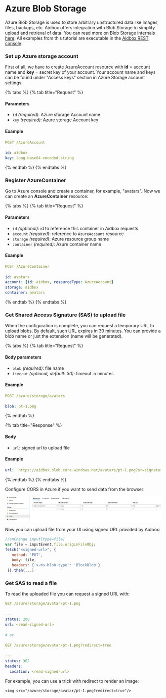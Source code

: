# Azure Blob Storage

Azure Blob Storage is used to store arbitrary unstructured data like images, files, backups, etc. Aidbox offers integration with Blob Storage to simplify upload and retrieval of data. You can read more on Blob Storage internals [here](https://docs.microsoft.com/en-gb/azure/storage/blobs/storage-blobs-introduction). All examples from this tutorial are executable in the [Aidbox REST console](../overview/aidbox-ui/rest-console-1.md).

### Set up Azure storage account

First of all, we have to create AzureAccount resource with **id** = account name and **key** = secret key of your account. Your account name and keys can be found under "Access keys" section in Azure Storage account settings.

{% tabs %}
{% tab title="Request" %}
#### Parameters

* `id` _(required)_: Azure storage Account name
* `key` _(required)_: Azure storage Account key

#### Example

```yaml
POST /AzureAccount

id: aidbox
key: long-base64-encoded-string
```
{% endtab %}
{% endtabs %}

### Register AzureContainer

Go to Azure console and create a container, for example, "avatars". Now we can create an **AzureContainer** resource:

{% tabs %}
{% tab title="Request" %}
#### Parameters

* `id` _(optional)_: id to reference this container in Aidbox requests
* `account` _(required)_: reference to `AzureAccount` resource
* `storage` _(required)_: Azure resource group name
* `container` _(required)_: Azure container name

#### Example

```yaml
POST /AzureContainer

id: avatars
account: {id: aidbox, resourceType: AzureAccount}
storage: aidbox
container: avatars
```
{% endtab %}
{% endtabs %}

### Get Shared Access Signature (SAS) to upload file

When the configuration is complete, you can request a temporary URL to upload blobs. By default, such URL expires in 30 minutes. You can provide a blob name or just the extension (name will be generated).

{% tabs %}
{% tab title="Request" %}
#### Body parameters

* `blob` _(required)_: file name
* `timeout` _(optional, default: 30)_: timeout in minutes

#### Example

```yaml
POST /azure/storage/avatars

blob: pt-1.png
```
{% endtab %}

{% tab title="Response" %}
#### Body

* `url`: signed url to upload file

#### Example

```yaml
url:  https://aidbox.blob.core.windows.net/avatars/pt-1.png?sr=signature
```
{% endtab %}
{% endtabs %}

Configure CORS in Azure if you want to send data from the browser:

![](<../.gitbook/assets/image (7) (2).png>)

Now you can upload file from your UI using signed URL provided by Aidbox:

```javascript
//onChange input[type=file]
var file = inputEvent.file.originFileObj;
fetch("<signed-url>", { 
   method: 'PUT', 
   body: file, 
   headers: {'x-ms-blob-type': 'BlockBlob'}
 }).then(...)
```

### Get SAS to read a file

To read the uploaded file you can request a signed URL with:

```yaml
GET /azure/storage/avatar/pt-1.png

---
status: 200
url: <read-signed-url>

# or

GET /azure/storage/avatar/pt-1.png?redirect=true

---
status: 302
headers:
  Location: <read-signed-url>
```

For example, you can use a trick with redirect to render an image:

```markup
<img src="/azure/storage/avatar/pt-1.png?redirect=true"/>
```
